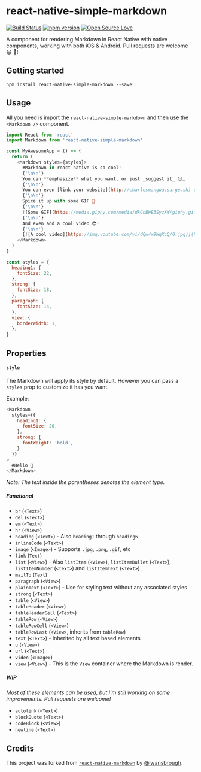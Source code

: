 # react-native-simple-markdown
[![Build Status](https://travis-ci.org/CharlesMangwa/react-native-simple-markdown.svg?branch=master)](https://travis-ci.org/CharlesMangwa/react-native-simple-markdown)
[![npm version](https://badge.fury.io/js/react-native-simple-markdown.svg)](https://badge.fury.io/js/react-native-simple-markdown)
[![Open Source Love](https://badges.frapsoft.com/os/v1/open-source.svg?v=103)](https://github.com/ellerbrock/open-source-badge/)    

A component for rendering Markdown in React Native with native components, working with both iOS & Android. Pull requests are welcome 😃 🎉!

## Getting started

`npm install react-native-simple-markdown --save`

## Usage

All you need is import the `react-native-simple-markdown` and then use the
`<Markdown />` component.

```js
import React from 'react'
import Markdown from 'react-native-simple-markdown'

const MyAwesomeApp = () => {
  return (
    <Markdown styles={styles}>
      #Markdown in react-native is so cool!
      {'\n\n'}
      You can **emphasize** what you want, or just _suggest it_ 😏…
      {'\n\n'}
      You can even [link your website](http://charlesmangwa.surge.sh) or if you prefer: [email sombedy](mailto:email@somebody.com)
      {'\n\n'}
      Spice it up with some GIF 💃:
      {'\n\n'}
      ![Some GIF](https://media.giphy.com/media/dkGhBWE3SyzXW/giphy.gif)
      {'\n\n'}
      And even add a cool video 😎!
      {'\n\n'}
      [![A cool video](https://img.youtube.com/vi/dQw4w9WgXcQ/0.jpg)](http://www.youtube.com/watch?v=dQw4w9WgXcQ)
    </Markdown>    
  )
}

const styles = {
  heading1: {
    fontSize: 22,
  },
  strong: {
    fontSize: 18,
  },
  paragraph: {
    fontSize: 14,
  },
  view: {
    borderWidth: 1,
  },
}
```

## Properties
#### `style`

The Markdown will apply its style by default. However you can pass a `styles` prop to customize it has you want.

Example:

```js
<Markdown
  styles={{
    heading1: {
      fontSize: 20,
    },
    strong: {
      fontWeight: 'bold',
    }
  }}
>
  #Hello 👋
</Markdown>
```
*Note: The text inside the parentheses denotes the element type.*

##### Functional

- `br` (`<Text>`)
- `del` (`<Text>`)
- `em` (`<Text>`)
- `hr` (`<View>`)
- `heading` (`<Text>`) - Also `heading1` through `heading6`
- `inlineCode` (`<Text>`)
- `image` (`<Image>`) - Supports `.jpg`, `.png`, `.gif`, etc
- `link` (`Text`)
- `list` (`<View>`) - Also `listItem` (`<View>`), `listItemBullet` (`<Text>`), `listItemNumber` (`<Text>`) and `listItemText` (`<Text>`)
- `mailTo` (`Text`)
- `paragraph` (`<View>`)
- `plainText` (`<Text>`) - Use for styling text without any associated styles
- `strong` (`<Text>`)
- `table` (`<View>`)
- `tableHeader` (`<View>`)
- `tableHeaderCell` (`<Text>`)
- `tableRow` (`<View>`)
- `tableRowCell` (`<View>`)
- `tableRowLast` (`<View>`, inherits from `tableRow`)
- `text` (`<Text>`) - Inherited by all text based elements
- `u` (`<View>`)
- `url` (`<Text>`)
- `video` (`<Image>`)
- `view` (`<View>`) - This is the `View` container where the Markdown is render.

##### WIP

_Most of these elements can be used, but I'm still working on some improvements. Pull requests are welcome!_

- `autolink` (`<Text>`)
- `blockQuote` (`<Text>`)
- `codeBlock` (`<View>`)
- `newline` (`<Text>`)

## Credits

This project was forked from [`react-native-markdown`](https://github.com/lwansbrough/react-native-markdown) by [@lwansbrough](https://github.com/lwansbrough).
